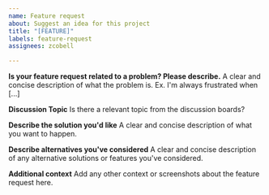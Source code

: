 ```yaml
---
name: Feature request
about: Suggest an idea for this project
title: "[FEATURE]"
labels: feature-request
assignees: zcobell

---
```


**Is your feature request related to a problem? Please describe.**
A clear and concise description of what the problem is. Ex. I'm always frustrated when [...]

**Discussion Topic**
Is there a relevant topic from the discussion boards?

**Describe the solution you'd like**
A clear and concise description of what you want to happen.

**Describe alternatives you've considered**
A clear and concise description of any alternative solutions or features you've considered.

**Additional context**
Add any other context or screenshots about the feature request here.

